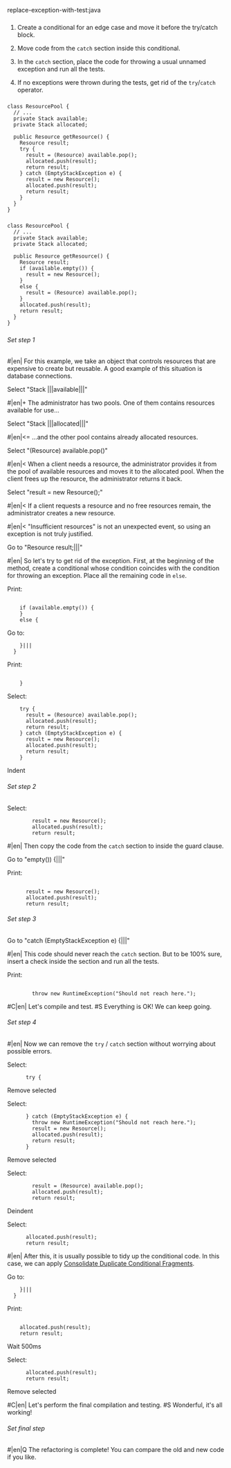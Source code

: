 replace-exception-with-test:java

###

1. Create a conditional for an edge case and move it before the try/catch block.


2. Move code from the `catch` section inside this conditional.


3. In the `catch` section, place the code for throwing a usual unnamed exception and run all the tests.


4. If no exceptions were thrown during the tests, get rid of the `try`/`catch` operator.




###

```
class ResourcePool {
  // ...
  private Stack available;
  private Stack allocated;

  public Resource getResource() {
    Resource result;
    try {
      result = (Resource) available.pop();
      allocated.push(result);
      return result;
    } catch (EmptyStackException e) {
      result = new Resource();
      allocated.push(result);
      return result;
    }
  }
}
```

###

```
class ResourcePool {
  // ...
  private Stack available;
  private Stack allocated;

  public Resource getResource() {
    Resource result;
    if (available.empty()) {
      result = new Resource();
    }
    else {
      result = (Resource) available.pop();
    }
    allocated.push(result);
    return result;
  }
}
```

###

###### Set step 1


#|en| For this example, we take an object that controls resources that are expensive to create but reusable. A good example of this situation is database connections.

Select "Stack |||available|||"

#|en|+ The administrator has two pools. One of them contains resources available for use…


Select "Stack |||allocated|||"


#|en|<= …and the other pool contains already allocated resources.

Select "(Resource) available.pop()"


#|en|< When a client needs a resource, the administrator provides it from the pool of available resources and moves it to the allocated pool. When the client frees up the resource, the administrator returns it back.

Select "result = new Resource();"


#|en|< If a client requests a resource and no free resources remain, the administrator creates a new resource.


#|en|< "Insufficient resources" is not an unexpected event, so using an exception is not truly justified.

Go to "Resource result;|||"


#|en| So let's try to get rid of the exception. First, at the beginning of the method, create a conditional whose condition coincides with the condition for throwing an exception. Place all the remaining code in `else`.

Print:
```

    if (available.empty()) {
    }
    else {
```

Go to:
```
    }|||
  }
```

Print:
```

    }
```

Select:
```
    try {
      result = (Resource) available.pop();
      allocated.push(result);
      return result;
    } catch (EmptyStackException e) {
      result = new Resource();
      allocated.push(result);
      return result;
    }

```

Indent

###### Set step 2

Select:
```
        result = new Resource();
        allocated.push(result);
        return result;

```


#|en| Then copy the code from the `catch` section to inside the guard clause.

Go to "empty()) {|||"

Print:
```

      result = new Resource();
      allocated.push(result);
      return result;
```

###### Set step 3

Go to "catch (EmptyStackException e) {|||"


#|en| This code should never reach the `catch` section. But to be 100% sure, insert a check inside the section and run all the tests.

Print:
```

        throw new RuntimeException("Should not reach here.");
```


#C|en| Let's compile and test.
#S Everything is OK! We can keep going.

###### Set step 4


#|en| Now we can remove the `try` / `catch` section without worrying about possible errors.

Select:
```
      try {

```

Remove selected

Select:
```
      } catch (EmptyStackException e) {
        throw new RuntimeException("Should not reach here.");
        result = new Resource();
        allocated.push(result);
        return result;
      }

```

Remove selected

Select:
```
        result = (Resource) available.pop();
        allocated.push(result);
        return result;
```

Deindent

Select:
```
      allocated.push(result);
      return result;

```


#|en| After this, it is usually possible to tidy up the conditional code. In this case, we can apply <a href="/consolidate-duplicate-conditional-fragments">Consolidate Duplicate Conditional Fragments</a>.

Go to:
```
    }|||
  }
```

Print:
```

    allocated.push(result);
    return result;
```

Wait 500ms

Select:
```
      allocated.push(result);
      return result;

```

Remove selected


#C|en| Let's perform the final compilation and testing.
#S Wonderful, it's all working!


###### Set final step


#|en|Q The refactoring is complete! You can compare the old and new code if you like.
